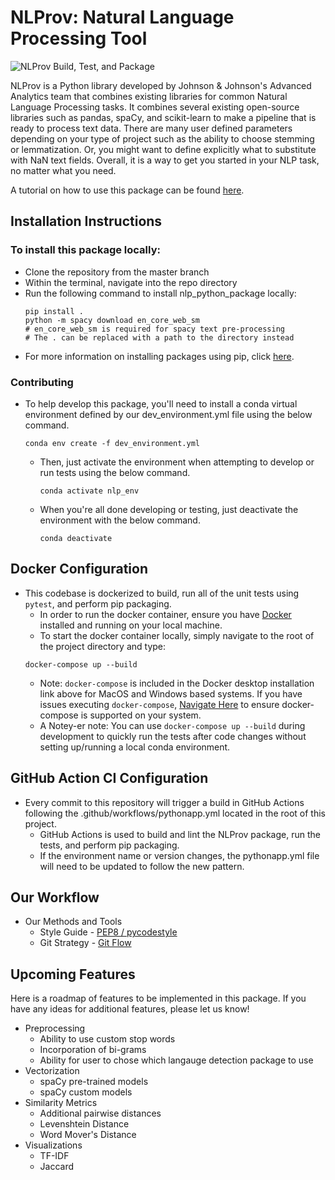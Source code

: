 # __NLProv__: Natural Language Processing Tool

![NLProv Build, Test, and Package](https://github.com/johnsonandjohnson/nlprov/workflows/NLProv%20Build,%20Test,%20and%20Package/badge.svg)

NLProv is a Python library developed by Johnson & Johnson's Advanced Analytics 
team that combines existing libraries for common Natural Language Processing tasks.
It combines several existing open-source libraries such as pandas, spaCy, and
scikit-learn to make a pipeline that is ready to process text data. There are
many user defined parameters depending on your type of project such as the
ability to choose stemming or lemmatization. Or, you might want to define
explicitly what to substitute with NaN text fields. Overall, it is a way to get
you started in your NLP task, no matter what you need.

A tutorial on how to use this package can be found [here](tutorial.ipynb).

## Installation Instructions

### To install this package locally:
   - Clone the repository from the master branch
   - Within the terminal, navigate into the repo directory
   - Run the following command to install nlp_python_package locally:
        ```shell
        pip install .
        python -m spacy download en_core_web_sm 
        # en_core_web_sm is required for spacy text pre-processing
        # The . can be replaced with a path to the directory instead
        ```
   - For more information on installing packages using pip, click [here](https://pip.pypa.io/en/stable/reference/pip_install/).

### Contributing 
- To help develop this package, you'll need to install a conda virtual 
environment defined by our dev_environment.yml file using the below command.

  ```shell
  conda env create -f dev_environment.yml
  ```
  - Then, just activate the environment when attempting to develop or run tests 
  using the below command.

    ```shell
    conda activate nlp_env
    ```

  - When you're all done developing or testing, just deactivate the environment 
  with the below command.

    ```shell
    conda deactivate
    ```

## Docker Configuration
- This codebase is dockerized to build, run all of the unit tests using `pytest`, and perform pip packaging.
  - In order to run the docker container, ensure you have [Docker](https://www.docker.com/products/docker-desktop) 
  installed and running on your local machine.
  - To start the docker container locally, simply navigate to the root of the 
  project directory and type:
  ```shell
  docker-compose up --build
  ```
  - Note: `docker-compose` is included in the Docker desktop installation link 
  above for MacOS and Windows based systems. If you have issues executing 
  `docker-compose`, [Navigate Here](https://docs.docker.com/compose/install/) 
  to ensure docker-compose is supported on your system.
  - A Notey-er note: You can use `docker-compose up --build` during development 
  to quickly run the tests after code changes without setting up/running a local 
  conda environment.

## GitHub Action CI Configuration
- Every commit to this repository will trigger a build in GitHub Actions following the
 .github/workflows/pythonapp.yml located in the root of this project.
  - GitHub Actions is used to build and lint the NLProv package, run the tests, and perform pip packaging.
  - If the environment name or version changes, the pythonapp.yml file will need to be updated to 
  follow the new pattern.
  
## Our Workflow
- Our Methods and Tools
  - Style Guide - [PEP8 / pycodestyle](https://www.python.org/dev/peps/pep-0008/)
  - Git Strategy - [Git Flow](https://www.atlassian.com/git/tutorials/comparing-workflows/gitflow-workflow)

## Upcoming Features
Here is a roadmap of features to be implemented in this package. If you have any
ideas for additional features, please let us know!

* Preprocessing
    * Ability to use custom stop words
    * Incorporation of bi-grams
    * Ability for user to chose which langauge detection package to use
* Vectorization
    * spaCy pre-trained models
    * spaCy custom models
* Similarity Metrics
    * Additional pairwise distances
    * Levenshtein Distance
    * Word Mover's Distance
* Visualizations
    * TF-IDF
    * Jaccard

